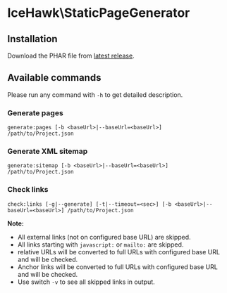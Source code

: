 # IceHawk\StaticPageGenerator

## Installation

Download the PHAR file from [latest release](https://github.com/icehawk/static-page-generator/releases/latest).

## Available commands

Please run any command with `-h` to get detailed description.

### Generate pages
 
`generate:pages [-b <baseUrl>|--baseUrl=<baseUrl>] /path/to/Project.json`

### Generate XML sitemap

`generate:sitemap [-b <baseUrl>|--baseUrl=<baseUrl>] /path/to/Project.json`

### Check links

`check:links [-g|--generate] [-t|--timeout=<sec>] [-b <baseUrl>|--baseUrl=<baseUrl>] /path/to/Project.json`

**Note:**
 * All external links (not on configured base URL) are skipped.
 * All links starting with `javascript:` or `mailto:` are skipped.
 * relative URLs will be converted to full URLs with configured base URL and will be checked.
 * Anchor links will be converted to full URLs with configured base URL and will be checked.
 * Use switch `-v` to see all skipped links in output.
